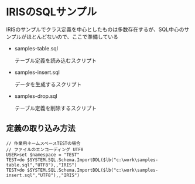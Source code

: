 # IRISのSQLサンプル

IRISのサンプルでクラス定義を中心としたものは多数存在するが、SQL中心のサンプルがほとんどないので、ここで準備している

- samples-table.sql

  テーブル定義を読み込むスクリプト

- samples-insert.sql

  データを生成するスクリプト

- samples-drop.sql

  テーブル定義を削除するスクリプト


## 定義の取り込み方法

 ```
// 作業用ネームスペースTESTの場合
// ファイルのエンコーディング UTF8
USER>set $namespace = "TEST"
TEST>do $SYSTEM.SQL.Schema.ImportDDL($lb("c:\work\samples-table.sql","UTF8"),,"IRIS")
TEST>do $SYSTEM.SQL.Schema.ImportDDL($lb("c:\work\samples-insert.sql","UTF8"),,"IRIS")
 ```

